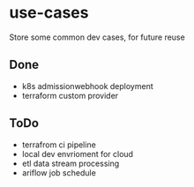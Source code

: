 # use-cases
Store some common dev cases, for future reuse

## Done
- k8s admissionwebhook deployment
- terraform custom provider

## ToDo
- terrafrom ci pipeline 
- local dev envrioment for cloud
- etl data stream processing
- ariflow job schedule


